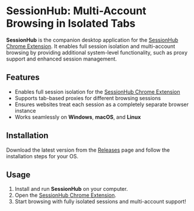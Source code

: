 # SessionHub: Multi-Account Browsing in Isolated Tabs

**SessionHub** is the companion desktop application for the [SessionHub Chrome Extension](https://chromewebstore.google.com/detail/sessionhub-multi-account/okjdkjeiihhiaakknbecdkdakmnhaaem). It enables full session isolation and multi-account browsing by providing additional system-level functionality, such as proxy support and enhanced session management.

## **Features**
- Enables full session isolation for the [SessionHub Chrome Extension](https://chromewebstore.google.com/detail/sessionhub-multi-account/okjdkjeiihhiaakknbecdkdakmnhaaem)
- Supports tab-based proxies for different browsing sessions
- Ensures websites treat each session as a completely separate browser instance
- Works seamlessly on **Windows**, **macOS**, and **Linux**

## **Installation**
Download the latest version from the [Releases](https://github.com/kozmosoft/session-hub-release/releases) page and follow the installation steps for your OS.

## **Usage**
1. Install and run **SessionHub** on your computer.
2. Open the [SessionHub Chrome Extension](https://chromewebstore.google.com/detail/sessionhub-multi-account/okjdkjeiihhiaakknbecdkdakmnhaaem).
3. Start browsing with fully isolated sessions and multi-account support!
